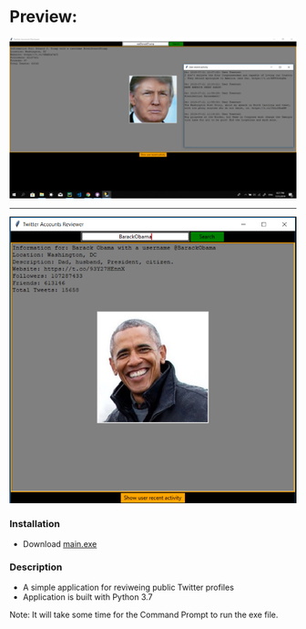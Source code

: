# Preview:
![solid](./preview.png)
___________________________________________________________________________________________________________________ 
![solid](./preview2.PNG)

### Installation
- Download [main.exe](./main.exe)

### Description
- A simple application for reviweing public Twitter profiles 
- Application is built with Python 3.7

Note: It will take some time for the Command Prompt to run the exe file.
